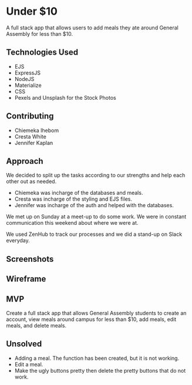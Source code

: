 # Under $10
A full stack app that allows users to add meals they ate around General Assembly for less than $10.

## Technologies Used
- EJS
- ExpressJS
- NodeJS
- Materialize
- CSS
- Pexels and Unsplash for the Stock Photos

## Contributing 
- Chiemeka Ihebom
- Cresta White
- Jennifer Kaplan

## Approach
We decided to split up the tasks according to our strengths and help each other out as needed.

- Chiemeka was incharge of the databases and meals.
- Cresta was incharge of the styling and EJS files.
- Jennifer was incharge of the auth and helped with the databases.

We met up on Sunday at a meet-up to do some work. We were in constant communication this weekend about where we were at.

We used ZenHub to track our processes and we did a stand-up on Slack everyday.

## Screenshots

## Wireframe

## MVP
Create a full stack app that allows General Assembly students to create an account, view meals around campus for less than $10, add meals, edit meals, and delete meals.

## Unsolved
- Adding a meal. The function has been created, but it is not working.
- Edit a meal.
- Make the ugly buttons pretty then delete the pretty buttons that do not work.

